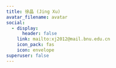 ```yaml
---
title: 徐晶 (Jing Xu)
avatar_filename: avatar
social:
  - display:
      header: false
    link: mailto:xj2012@mail.bnu.edu.cn
    icon_pack: fas
    icon: envelope
superuser: false
---
```

